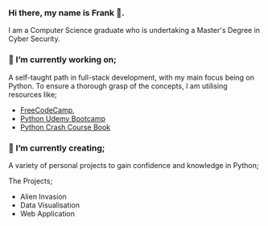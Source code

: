 ### Hi there, my name is Frank 👋.
<p>
   I am a Computer Science graduate who is undertaking a Master's Degree in Cyber Security.
  
### 🔭 I’m currently working on;
<p>A self-taught path in full-stack development, with my main focus being on Python. To ensure a thorough grasp of the concepts, I am utilising resources like;
   <ul>
      <li><a href="https://www.freecodecamp.org/learn/scientific-computing-with-python/#python-for-everybody">FreeCodeCamp</a>,</li>
      <li><a href="https://www.udemy.com/course/100-days-of-code/"> Python Udemy Bootcamp </a></li>
      <li><a href="https://nostarch.com/pythoncrashcourse">Python Crash Course Book</a></li>
   </p>
   </ul>

### 🌱 I’m currently creating;
<p>A variety of personal projects to gain confidence and knowledge in Python;
  <p>The Projects;</p>
<ul>
  <li>Alien Invasion</li>
  <li>Data Visualisation</li>
  <li>Web Application</li>
</ul></p>

<!--
**feyaif3/feyaif3** is a ✨ _special_ ✨ repository because its `README.md` (this file) appears on your GitHub profile.

Here are some ideas to get you started:

- 🔭 I’m currently working on ...
- 🌱 I’m currently learning ...
- 👯 I’m looking to collaborate on ...
- 🤔 I’m looking for help with ...
- 💬 Ask me about ...
- 📫 How to reach me: ...
- 😄 Pronouns: ...
- ⚡ Fun fact: ...
-->

